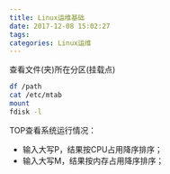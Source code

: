 ```yaml
---
title: Linux运维基础
date: 2017-12-08 15:02:27
tags:
categories: Linux运维
---
```



查看文件(夹)所在分区(挂载点)
```bash
df /path
cat /etc/mtab
mount
fdisk -l
```

TOP查看系统运行情况：
- 输入大写P，结果按CPU占用降序排序；
- 输入大写M，结果按内存占用降序排序；